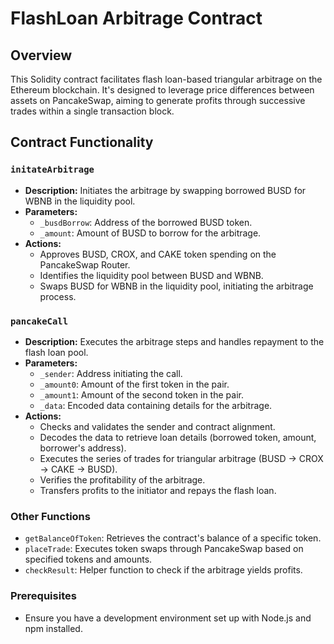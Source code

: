 # FlashLoan Arbitrage Contract

## Overview

This Solidity contract facilitates flash loan-based triangular arbitrage on the Ethereum blockchain. It's designed to leverage price differences between assets on PancakeSwap, aiming to generate profits through successive trades within a single transaction block.

## Contract Functionality

### `initateArbitrage`

- **Description:** Initiates the arbitrage by swapping borrowed BUSD for WBNB in the liquidity pool.
- **Parameters:**
  - `_busdBorrow`: Address of the borrowed BUSD token.
  - `_amount`: Amount of BUSD to borrow for the arbitrage.
- **Actions:**
  - Approves BUSD, CROX, and CAKE token spending on the PancakeSwap Router.
  - Identifies the liquidity pool between BUSD and WBNB.
  - Swaps BUSD for WBNB in the liquidity pool, initiating the arbitrage process.

### `pancakeCall`

- **Description:** Executes the arbitrage steps and handles repayment to the flash loan pool.
- **Parameters:**
  - `_sender`: Address initiating the call.
  - `_amount0`: Amount of the first token in the pair.
  - `_amount1`: Amount of the second token in the pair.
  - `_data`: Encoded data containing details for the arbitrage.
- **Actions:**
  - Checks and validates the sender and contract alignment.
  - Decodes the data to retrieve loan details (borrowed token, amount, borrower's address).
  - Executes the series of trades for triangular arbitrage (BUSD → CROX → CAKE → BUSD).
  - Verifies the profitability of the arbitrage.
  - Transfers profits to the initiator and repays the flash loan.

### Other Functions

- `getBalanceOfToken`: Retrieves the contract's balance of a specific token.
- `placeTrade`: Executes token swaps through PancakeSwap based on specified tokens and amounts.
- `checkResult`: Helper function to check if the arbitrage yields profits.

### Prerequisites

- Ensure you have a development environment set up with Node.js and npm installed.
<!-- 
### Installation

1. Clone the repository:
   ```
   git clone https://github.com/mayankbatwal07/Arbitrage/FlashLoan.git
   ```

2. Navigate to the project directory:
   ```
   cd FlashLoan
   ```

3. Install dependencies:
   ```
   npm install
   ```

### Usage
1. Run the FlashLoan application doing:
   ```
   npm test
   ```

## Usage

1. Deploy the contract on the Ethereum blockchain.
2. Call `initateArbitrage` with the desired parameters to start the arbitrage process.
3. The contract will autonomously execute trades and handle repayments.
4. Ensure sufficient liquidity and price differences to yield profitable arbitrage.
5. If you get an error "Not profitable Arbitrage" then find crypto pairs and replace them in the contract which can provide you with profitable arbitrage.

## Disclaimer

⚠️ Triangular arbitrage involves financial risks. Understanding the contract functionalities, market dynamics, and implications is crucial before using this software. -->

